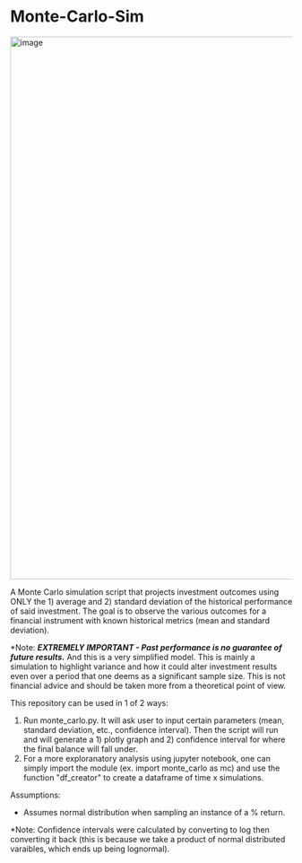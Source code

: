 # Monte-Carlo-Sim

<img width="968" alt="image" src="https://user-images.githubusercontent.com/16807446/88862501-75520880-d1ce-11ea-993b-917cbdb767c6.png">

A Monte Carlo simulation script that projects investment outcomes using ONLY the 1) average and 2) standard deviation of the historical performance of said investment. The goal is to observe the various outcomes for a financial instrument with known historical metrics (mean and standard deviation). 

*Note: ***EXTREMELY IMPORTANT - Past performance is no guarantee of future results.***  And this is a very simplified model. This is mainly a simulation to highlight variance and how it could alter investment results even over a period that one deems as a significant sample size.  This is not financial advice and should be taken more from a theoretical point of view. 

This repository can be used in 1 of 2 ways:
1. Run monte_carlo.py.  It will ask user to input certain parameters (mean, standard deviation, etc., confidence interval).  Then the script will run and will generate a 1) plotly graph and 2) confidence interval for where the final balance will fall under. 
2. For a more exploranatory analysis using jupyter notebook, one can simply import the module (ex. import monte_carlo as mc) and use the function "df_creator" to create a dataframe of time x simulations. 


Assumptions:
- Assumes normal distribution when sampling an instance of a % return. 

*Note: Confidence intervals were calculated by converting to log then converting it back (this is because we take a product of normal distributed varaibles, which ends up being lognormal). 
